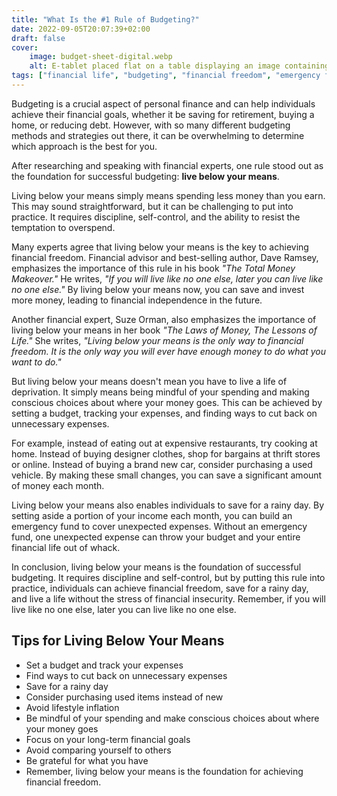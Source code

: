 ```yaml
---
title: "What Is the #1 Rule of Budgeting?"
date: 2022-09-05T20:07:39+02:00
draft: false
cover:
    image: budget-sheet-digital.webp
    alt: E-tablet placed flat on a table displaying an image containing budgeting information on a financial sheet
tags: ["financial life", "budgeting", "financial freedom", "emergency fund"]
---
```


Budgeting is a crucial aspect of personal finance and can help individuals achieve their financial goals, whether it be saving for retirement, buying a home, or reducing debt. However, with so many different budgeting methods and strategies out there, it can be overwhelming to determine which approach is the best for you.

After researching and speaking with financial experts, one rule stood out as the foundation for successful budgeting: **live below your means**.

Living below your means simply means spending less money than you earn. This may sound straightforward, but it can be challenging to put into practice. It requires discipline, self-control, and the ability to resist the temptation to overspend.

Many experts agree that living below your means is the key to achieving financial freedom. Financial advisor and best-selling author, Dave Ramsey, emphasizes the importance of this rule in his book *"The Total Money Makeover."* He writes, *"If you will live like no one else, later you can live like no one else."* By living below your means now, you can save and invest more money, leading to financial independence in the future.

Another financial expert, Suze Orman, also emphasizes the importance of living below your means in her book *"The Laws of Money, The Lessons of Life."* She writes, *"Living below your means is the only way to financial freedom. It is the only way you will ever have enough money to do what you want to do."*

But living below your means doesn't mean you have to live a life of deprivation. It simply means being mindful of your spending and making conscious choices about where your money goes. This can be achieved by setting a budget, tracking your expenses, and finding ways to cut back on unnecessary expenses.

For example, instead of eating out at expensive restaurants, try cooking at home. Instead of buying designer clothes, shop for bargains at thrift stores or online. Instead of buying a brand new car, consider purchasing a used vehicle. By making these small changes, you can save a significant amount of money each month.

Living below your means also enables individuals to save for a rainy day. By setting aside a portion of your income each month, you can build an emergency fund to cover unexpected expenses. Without an emergency fund, one unexpected expense can throw your budget and your entire financial life out of whack.

In conclusion, living below your means is the foundation of successful budgeting. It requires discipline and self-control, but by putting this rule into practice, individuals can achieve financial freedom, save for a rainy day, and live a life without the stress of financial insecurity. Remember, if you will live like no one else, later you can live like no one else.

## Tips for Living Below Your Means

- Set a budget and track your expenses
- Find ways to cut back on unnecessary expenses
- Save for a rainy day
- Consider purchasing used items instead of new
- Avoid lifestyle inflation
- Be mindful of your spending and make conscious choices about where your money goes
- Focus on your long-term financial goals
- Avoid comparing yourself to others
- Be grateful for what you have
- Remember, living below your means is the foundation for achieving financial freedom.

